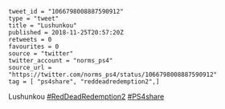 ```
tweet_id = "1066798008887590912"
type = "tweet"
title = "Lushunkou"
published = 2018-11-25T20:57:20Z
retweets = 0
favourites = 0
source = "twitter"
twitter_account = "norms_ps4"
source_url = "https://twitter.com/norms_ps4/status/1066798008887590912"
tag = [ "ps4share", "reddeadredemption2",]
```

Lushunkou [#RedDeadRedemption2](/tags/reddeadredemption2/) [#PS4share](/tags/ps4share/)

<p class='image'><img src='http://mnf.m17s.net/2018/11/25/Ds4HIiAWkAAkclc.jpg' alt=''></p>

